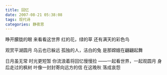 ```yaml
---
title: 回忆
date: 2007-08-21 05:38:08
tags: 现代诗
categories: 静夜思
---
```

睁开朦胧的眼
来看看这世界
红的花，绿的草
还有满天的彩色鸟
<!-- more -->
观赏平湖圆月
乌云也已躲远
孤独的人，洁白的兔
是那嫦娥在翩翩起舞

日月虽无常
时光更短暂
你流浪着将回忆慢慢捡
——一起看世界，一起观圆月
身后走过的枫树
叶像一封封寄向远方的信
在这晚秋
落成哀怨